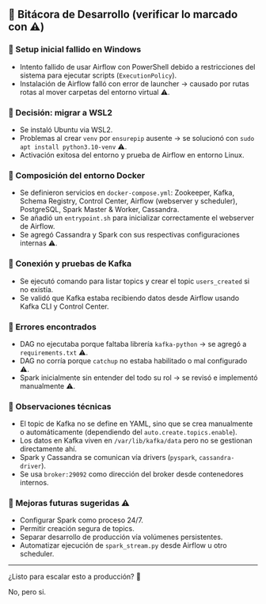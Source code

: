 ## 📓 Bitácora de Desarrollo (verificar lo marcado con ⚠️)

### 🔹 Setup inicial fallido en Windows

* Intento fallido de usar Airflow con PowerShell debido a restricciones del sistema para ejecutar scripts (`ExecutionPolicy`).
* Instalación de Airflow falló con error de launcher → causado por rutas rotas al mover carpetas del entorno virtual ⚠️.

### 🔹 Decisión: migrar a WSL2

* Se instaló Ubuntu via WSL2.
* Problemas al crear `venv` por `ensurepip` ausente → se solucionó con `sudo apt install python3.10-venv` ⚠️.
* Activación exitosa del entorno y prueba de Airflow en entorno Linux.

### 🔹 Composición del entorno Docker

* Se definieron servicios en `docker-compose.yml`: Zookeeper, Kafka, Schema Registry, Control Center, Airflow (webserver y scheduler), PostgreSQL, Spark Master & Worker, Cassandra.
* Se añadió un `entrypoint.sh` para inicializar correctamente el webserver de Airflow.
* Se agregó Cassandra y Spark con sus respectivas configuraciones internas ⚠️.

### 🔹 Conexión y pruebas de Kafka

* Se ejecutó comando para listar topics y crear el topic `users_created` si no existía.
* Se validó que Kafka estaba recibiendo datos desde Airflow usando Kafka CLI y Control Center.

### 🔹 Errores encontrados

* DAG no ejecutaba porque faltaba librería `kafka-python` → se agregó a `requirements.txt` ⚠️.
* DAG no corría porque `catchup` no estaba habilitado o mal configurado ⚠️.
* Spark inicialmente sin entender del todo su rol → se revisó e implementó manualmente ⚠️.

### 🔹 Observaciones técnicas

* El topic de Kafka no se define en YAML, sino que se crea manualmente o automáticamente (dependiendo del `auto.create.topics.enable`).
* Los datos en Kafka viven en `/var/lib/kafka/data` pero no se gestionan directamente ahí.
* Spark y Cassandra se comunican vía drivers (`pyspark`, `cassandra-driver`).
* Se usa `broker:29092` como dirección del broker desde contenedores internos.

### 🔹 Mejoras futuras sugeridas ⚠️

* Configurar Spark como proceso 24/7.
* Permitir creación segura de topics.
* Separar desarrollo de producción vía volúmenes persistentes.
* Automatizar ejecución de `spark_stream.py` desde Airflow u otro scheduler.

---

¿Listo para escalar esto a producción? 🚀

No, pero si.

